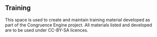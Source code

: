 ## Training

This space is used to create and maintain training material developed as part of the Congruence Engine project.
All materials listed and developed are to be used under CC-BY-SA licences.
